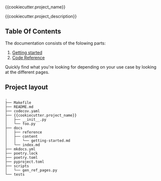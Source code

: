 {{cookiecutter.project_name}}

{{cookiecutter.project_description}}

## Table Of Contents

The documentation consists of the folowing parts:


1. [Getting started](./content/getting-started.md)
2. [Code Reference](./reference/SUMMARY.md)

Quickly find what you're looking for depending on
your use case by looking at the different pages.

## Project layout

    .
    ├── Makefile
    ├── README.md
    ├── codecov.yaml
    ├── {{cookiecutter.project_name}}
    │   ├── __init__.py
    │   └── foo.py
    ├── docs
    │   ├── reference
    │   ├── content
    │   │   └── getting-started.md
    │   └── index.md
    ├── mkdocs.yml
    ├── poetry.lock
    ├── poetry.toml
    ├── pyproject.toml
    ├── scripts
    │   └── gen_ref_pages.py
    └── tests
